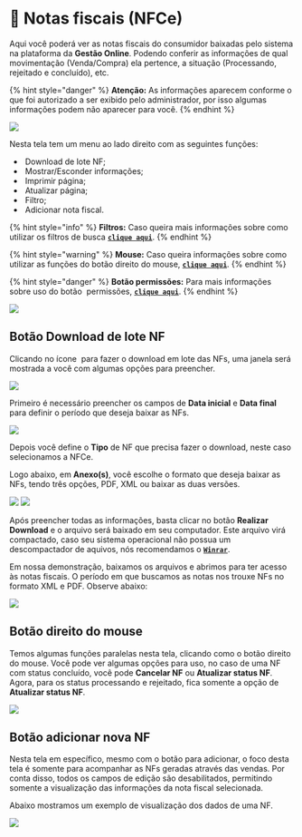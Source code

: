 # 🧾 Notas fiscais (NFCe)

Aqui você poderá ver as notas fiscais do consumidor baixadas pelo sistema na plataforma da **Gestão Online**. Podendo conferir as informações de qual movimentação (Venda/Compra) ela pertence, a situação (Processando, rejeitado e concluído), etc.

{% hint style="danger" %}
**Atenção:** As informações aparecem conforme o que foi autorizado a ser exibido pelo administrador, por isso algumas informações podem não aparecer para você.
{% endhint %}

![](/erp-v2/assets/funcionalidades/fiscal/aba_nfce.gif)

Nesta tela tem um menu ao lado direito com as seguintes funções:

- <img src="/erp-v2/assets/icon_zip.png" alt="" data-size="line"> Download de lote NF;
- <img src="/erp-v2/assets/icon_exibir.png" alt="" data-size="line"> Mostrar/Esconder informações;
- <img src="/erp-v2/assets/icon_imprimir.png" alt="" data-size="line"> Imprimir página;
- <img src="/erp-v2/assets/icon_atualizar.png" alt="" data-size="line"> Atualizar página;
- <img src="/erp-v2/assets/icon_filtro.png" alt="" data-size="line"> Filtro;
- <img src="/erp-v2/assets/icon_add.png" alt="" data-size="line"> Adicionar nota fiscal.

{% hint style="info" %}
**Filtros:** Caso queira mais informações sobre como utilizar os filtros de busca [**`clique aqui`**](/erp-v2/primeiro_acesso/filtros.md).
{% endhint %}

{% hint style="warning" %}
**Mouse:** Caso queira informações sobre como utilizar as funções do botão direito do mouse, [**`clique aqui`**](https://docs.gestao.plus/erp-v2/primeiro_acesso/atalhos_internos#menu-botao-direito-do-mouse).
{% endhint %}

{% hint style="danger" %}
**Botão permissões:** Para mais informações sobre uso do botão <img src="/erp-v2/assets/icon_cadeado.png" alt="" data-size="line"> permissões, [**`clique aqui`**](/erp-v2/primeiro_acesso/permissoes_restricoes_excecoes.md).
{% endhint %}


![](/erp-v2/assets/funcionalidades/fiscal/aba_nfce_menu.png)

## Botão Download de lote NF

Clicando no ícone <img src="/erp-v2/assets/icon_zip.png" alt="" data-size="line"> para fazer o download em lote das NFs, uma janela será mostrada a você com algumas opções para preencher.

![](/erp-v2/assets/funcionalidades/fiscal/aba_nfce_menu_download.png)

Primeiro é necessário preencher os campos de **Data inicial** e **Data final** para definir o período que deseja baixar as NFs.

![](/erp-v2/assets/funcionalidades/fiscal/aba_nfce_menu_download_data.gif)

Depois você define o **Tipo** de NF que precisa fazer o download, neste caso selecionamos a NFCe.

Logo abaixo, em **Anexo(s)**, você escolhe o formato que deseja baixar as NFs, tendo três opções, PDF, XML ou baixar as duas versões.

![](/erp-v2/assets/funcionalidades/fiscal/aba_nfce_menu_download_tipo.png)
![](/erp-v2/assets/funcionalidades/fiscal/aba_nfce_menu_download_anexos.png)

Após preencher todas as informações, basta clicar no botão **Realizar Download** e o arquivo será baixado em seu computador. Este arquivo virá compactado, caso seu sistema operacional não possua um descompactador de aquivos, nós recomendamos o [**`Winrar`**](https://www.win-rar.com/start.html?&L=9).

Em nossa demonstração, baixamos os arquivos e abrimos para ter acesso às notas fiscais. O período em que buscamos as notas nos trouxe NFs no formato XML e PDF. Observe abaixo:

![](/erp-v2/assets/funcionalidades/fiscal/aba_nfce_menu_download_arquivos.gif)

## Botão direito do mouse

Temos algumas funções paralelas nesta tela, clicando como o botão direito do mouse. Você pode ver algumas opções para uso, no caso de uma NF com status concluído, você pode **Cancelar NF** ou **Atualizar status NF**. Agora, para os status processando e rejeitado, fica somente a opção de **Atualizar status NF**.

![](/erp-v2/assets/funcionalidades/fiscal/aba_nfse_btn_mouse.gif)

## Botão adicionar nova NF

Nesta tela em específico, mesmo com o botão para adicionar, o foco desta tela é somente para acompanhar as NFs geradas através das vendas. Por conta disso, todos os campos de edição são desabilitados, permitindo somente a visualização das informações da nota fiscal selecionada.

Abaixo mostramos um exemplo de visualização dos dados de uma NF.

![](/erp-v2/assets/funcionalidades/fiscal/aba_nfse_detalhes.gif)